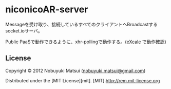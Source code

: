 niconicoAR-server
==========

Messageを受け取り、接続しているすべてのクライアントへBroadcastするsocket.ioサーバ。

Public PaaSで動作できるように、xhr-pollingで動作する。([eXcale](www.excale.net) で動作確認) 

License
-------
Copyright &copy; 2012 Nobuyuki Matsui (nobuyuki.matsui@gmail.com)

Distributed under the [MIT License][mit].
[MIT]:http://rem.mit-license.org
